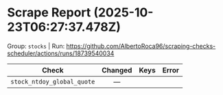 # Scrape Report (2025-10-23T06:27:37.478Z)

Group: `stocks`  |  Run: https://github.com/AlbertoRoca96/scraping-checks-scheduler/actions/runs/18739540034

| Check | Changed | Keys | Error |
|---|:---:|:--|:--|
| `stock_ntdoy_global_quote` | — |  |  |
